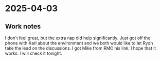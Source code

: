 # 2025-04-03

## Work notes

I don't feel great, but the extra nap did help significantly. Just got off the phone with Karl about the environment and we both would like to let Ryon take the lead on the discussions. I got Mike from RMC his link. I hope that it works. I will check it tonight.
